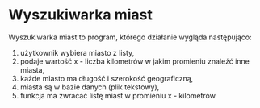# Wyszukiwarka miast
Wyszukiwarka miast to program, którego działanie wygląda następująco:
1. użytkownik wybiera miasto z listy,
2. podaje wartość x - liczba kilometrów w jakim promieniu znaleźć inne miasta,
3. każde miasto ma długość i szerokość geograficzną,
4. miasta są w bazie danych (plik tekstowy),
5. funkcja ma zwracać listę miast w promieniu x - kilometrów.
